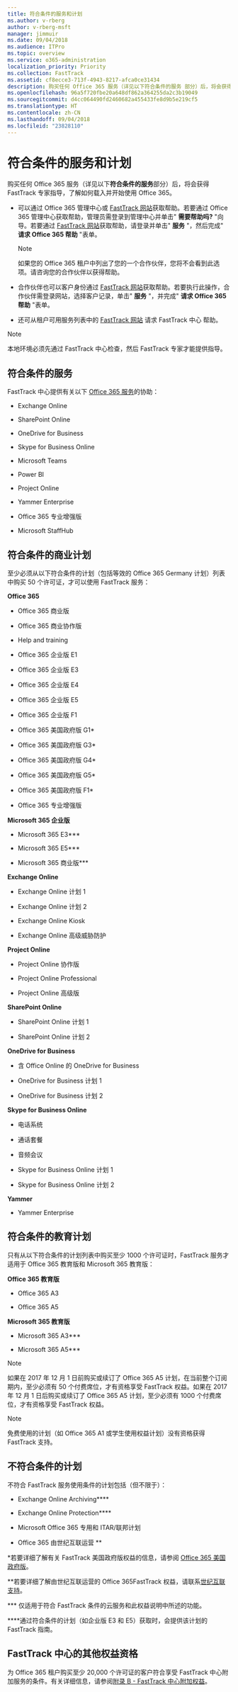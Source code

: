```yaml
---
title: 符合条件的服务和计划
ms.author: v-rberg
author: v-rberg-msft
manager: jimmuir
ms.date: 09/04/2018
ms.audience: ITPro
ms.topic: overview
ms.service: o365-administration
localization_priority: Priority
ms.collection: FastTrack
ms.assetid: cf8ecce3-713f-4943-8217-afca0ce31434
description: 购买任何 Office 365 服务（详见以下符合条件的服务 部分）后，将会获得 FastTrack 专家指导，了解如何登录并开始使用 Office 365。
ms.openlocfilehash: 96a5f720fbe20a648df862a364255da2c3b19049
ms.sourcegitcommit: d4cc064490fd2460682a455433fe8d9b5e219cf5
ms.translationtype: HT
ms.contentlocale: zh-CN
ms.lasthandoff: 09/04/2018
ms.locfileid: "23828110"
---
```

# <a name="eligible-services-and-plans"></a>符合条件的服务和计划

购买任何 Office 365 服务（详见以下**符合条件的服务**部分）后，将会获得 FastTrack 专家指导，了解如何载入并开始使用 Office 365。 
  
- 可以通过 Office 365 管理中心或 [FastTrack 网站](https://go.microsoft.com/fwlink/?linkid=780698)获取帮助。若要通过 Office 365 管理中心获取帮助，管理员需登录到管理中心并单击" **需要帮助吗?** "向导。若要通过 [FastTrack 网站](https://go.microsoft.com/fwlink/?linkid=780698)获取帮助，请登录并单击" **服务** "，然后完成" **请求 Office 365 帮助** "表单。 
    
    > [!NOTE]
    >  如果您的 Office 365 租户中列出了您的一个合作伙伴，您将不会看到此选项。请咨询您的合作伙伴以获得帮助。 
  
- 合作伙伴也可以客户身份通过 [FastTrack 网站](https://go.microsoft.com/fwlink/?linkid=780698)获取帮助。若要执行此操作，合作伙伴需登录网站，选择客户记录，单击" **服务** "，并完成" **请求 Office 365 帮助** "表单。 
    
- 还可从租户可用服务列表中的 [FastTrack 网站](https://go.microsoft.com/fwlink/?linkid=780698) 请求 FastTrack 中心 帮助。 
    
> [!NOTE]
> 本地环境必须先通过 FastTrack 中心检查，然后 FastTrack 专家才能提供指导。 
  
## <a name="eligible-services"></a>符合条件的服务

FastTrack 中心提供有关以下 [Office 365 服务](https://go.microsoft.com/fwlink/?linkid=2005429)的协助：
  
- Exchange Online
    
- SharePoint Online
    
- OneDrive for Business
    
- Skype for Business Online
    
- Microsoft Teams
    
- Power BI
    
- Project Online
    
- Yammer Enterprise 
    
- Office 365 专业增强版
    
- Microsoft StaffHub
    
## <a name="eligible-commercial-plans"></a>符合条件的商业计划

至少必须从以下符合条件的计划（包括等效的 Office 365 Germany 计划）列表中购买 50 个许可证，才可以使用 FastTrack 服务：
  
 **Office 365**
  
- Office 365 商业版
    
- Office 365 商业协作版
    
- Help and training
    
- Office 365 企业版 E1
    
- Office 365 企业版 E3
    
- Office 365 企业版 E4
    
- Office 365 企业版 E5
    
- Office 365 企业版 F1
    
- Office 365 美国政府版 G1\*
    
- Office 365 美国政府版 G3\*
    
- Office 365 美国政府版 G4\*
    
- Office 365 美国政府版 G5\*
    
- Office 365 美国政府版 F1\*
    
- Office 365 专业增强版
    
 **Microsoft 365 企业版**
  
- Microsoft 365 E3\*\*\*
    
- Microsoft 365 E5\*\*\*
    
- Microsoft 365 商业版\*\*\*
    
 **Exchange Online**
  
- Exchange Online 计划 1
    
- Exchange Online 计划 2
    
- Exchange Online Kiosk
    
- Exchange Online 高级威胁防护
    
 **Project Online**
  
- Project Online 协作版
    
- Project Online Professional
    
- Project Online 高级版
    
 **SharePoint Online**
  
- SharePoint Online 计划 1
    
- SharePoint Online 计划 2
    
 **OneDrive for Business**
  
- 含 Office Online 的 OneDrive for Business
    
- OneDrive for Business 计划 1
    
- OneDrive for Business 计划 2
    
 **Skype for Business Online**
  
-  电话系统 
    
-  通话套餐 
    
-  音频会议 
    
-  Skype for Business Online 计划 1 
    
- Skype for Business Online 计划 2
    
 **Yammer**
  
- Yammer Enterprise
    
## <a name="eligible-education-plans"></a>符合条件的教育计划

只有从以下符合条件的计划列表中购买至少 1000 个许可证时，FastTrack 服务才适用于 Office 365 教育版和 Microsoft 365 教育版：
  
 **Office 365 教育版**
  
- Office 365 A3
    
- Office 365 A5
    
 **Microsoft 365 教育版**
  
- Microsoft 365 A3\*\*\*
    
- Microsoft 365 A5\*\*\*
    
> [!NOTE]
> 如果在 2017 年 12 月 1 日前购买或续订了 Office 365 A5 计划，在当前整个订阅期内，至少必须有 50 个付费席位，才有资格享受 FastTrack 权益。如果在 2017 年 12 月 1 日后购买或续订了 Office 365 A5 计划，至少必须有 1000 个付费席位，才有资格享受 FastTrack 权益。 
  
> [!NOTE]
> 免费使用的计划（如 Office 365 A1 或学生使用权益计划）没有资格获得 FastTrack 支持。 
  
## <a name="ineligible-plans"></a>不符合条件的计划

不符合 FastTrack 服务使用条件的计划包括（但不限于）：
  
- Exchange Online Archiving\*\*\*\*
    
- Exchange Online Protection\*\*\*\*
    
- Microsoft Office 365 专用和 ITAR/联邦计划
    
- Office 365 由世纪互联运营 \*\*
    
\*若要详细了解有关 FastTrack 美国政府版权益的信息，请参阅 [Office 365 美国政府版](https://aka.ms/aboutgovcloud)。
  
\*\*若要详细了解由世纪互联运营的 Office 365FastTrack 权益，请联系[世纪互联支持](https://go.microsoft.com/fwlink/?linkid=852156)。
  
\*\*\* 仅适用于符合 FastTrack 条件的云服务和此权益说明中所述的功能。
  
\*\*\*\*通过符合条件的计划（如企业版 E3 和 E5）获取时，会提供该计划的 FastTrack 指南。
  
## <a name="fasttrack-center-additional-benefit-eligibility"></a>FastTrack 中心的其他权益资格

为 Office 365 租户购买至少 20,000 个许可证的客户符合享受 FastTrack 中心附加服务的条件。有关详细信息，请参阅[附录 B - FastTrack 中心附加权益](fasttrack-additional-benefits.md)。
  

  

